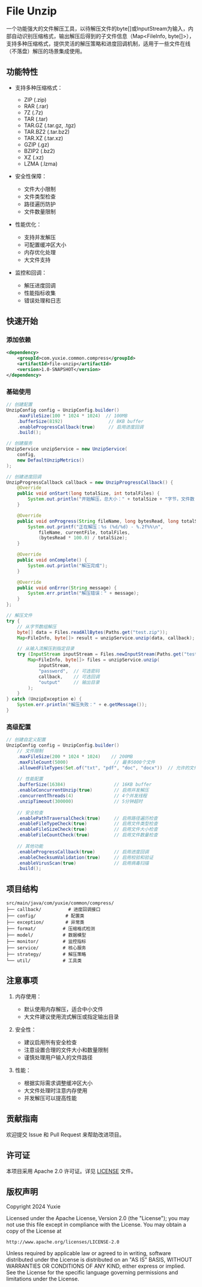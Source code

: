 # File Unzip

一个功能强大的文件解压工具，以待解压文件的byte[]或InputStream为输入，内部自动识别压缩格式，输出解压后得到的子文件信息（Map<FileInfo, byte[]>），支持多种压缩格式，提供灵活的解压策略和进度回调机制，适用于一些文件在线（不落盘）解压的场景集成使用。

## 功能特性

- 支持多种压缩格式：
  - ZIP (.zip)
  - RAR (.rar)
  - 7Z (.7z)
  - TAR (.tar)
  - TAR.GZ (.tar.gz, .tgz)
  - TAR.BZ2 (.tar.bz2)
  - TAR.XZ (.tar.xz)
  - GZIP (.gz)
  - BZIP2 (.bz2)
  - XZ (.xz)
  - LZMA (.lzma)

- 安全性保障：
  - 文件大小限制
  - 文件类型检查
  - 路径遍历防护
  - 文件数量限制

- 性能优化：
  - 支持并发解压
  - 可配置缓冲区大小
  - 内存优化处理
  - 大文件支持

- 监控和回调：
  - 解压进度回调
  - 性能指标收集
  - 错误处理和日志

## 快速开始

### 添加依赖

```xml
<dependency>
    <groupId>com.yuxie.common.compress</groupId>
    <artifactId>file-unzip</artifactId>
    <version>1.0-SNAPSHOT</version>
</dependency>
```

### 基础使用

```java
// 创建配置
UnzipConfig config = UnzipConfig.builder()
    .maxFileSize(100 * 1024 * 1024)  // 100MB
    .bufferSize(8192)                 // 8KB buffer
    .enableProgressCallback(true)     // 启用进度回调
    .build();

// 创建服务
UnzipService unzipService = new UnzipService(
    config,
    new DefaultUnzipMetrics()
);

// 创建进度回调
UnzipProgressCallback callback = new UnzipProgressCallback() {
    @Override
    public void onStart(long totalSize, int totalFiles) {
        System.out.println("开始解压，总大小：" + totalSize + "字节，文件数：" + totalFiles);
    }

    @Override
    public void onProgress(String fileName, long bytesRead, long totalSize, int currentFile, int totalFiles) {
        System.out.printf("正在解压：%s (%d/%d) - %.2f%%\n", 
            fileName, currentFile, totalFiles, 
            (bytesRead * 100.0) / totalSize);
    }

    @Override
    public void onComplete() {
        System.out.println("解压完成");
    }

    @Override
    public void onError(String message) {
        System.err.println("解压错误：" + message);
    }
};

// 解压文件
try {
    // 从字节数组解压
    byte[] data = Files.readAllBytes(Paths.get("test.zip"));
    Map<FileInfo, byte[]> result = unzipService.unzip(data, callback);

    // 从输入流解压到指定目录
    try (InputStream inputStream = Files.newInputStream(Paths.get("test.zip"))) {
        Map<FileInfo, byte[]> files = unzipService.unzip(
            inputStream,
            "password",  // 可选密码
            callback,    // 可选回调
            "output"     // 输出目录
        );
    }
} catch (UnzipException e) {
    System.err.println("解压失败：" + e.getMessage());
}
```

### 高级配置

```java
// 创建自定义配置
UnzipConfig config = UnzipConfig.builder()
    // 文件限制
    .maxFileSize(200 * 1024 * 1024)    // 200MB
    .maxFileCount(5000)                 // 最多5000个文件
    .allowedFileTypes(Set.of("txt", "pdf", "doc", "docx"))  // 允许的文件类型
    
    // 性能配置
    .bufferSize(16384)                  // 16KB buffer
    .enableConcurrentUnzip(true)        // 启用并发解压
    .concurrentThreads(4)               // 4个并发线程
    .unzipTimeout(300000)               // 5分钟超时
    
    // 安全检查
    .enablePathTraversalCheck(true)     // 启用路径遍历检查
    .enableFileTypeCheck(true)          // 启用文件类型检查
    .enableFileSizeCheck(true)          // 启用文件大小检查
    .enableFileCountCheck(true)         // 启用文件数量检查
    
    // 其他功能
    .enableProgressCallback(true)       // 启用进度回调
    .enableChecksumValidation(true)     // 启用校验和验证
    .enableVirusScan(true)              // 启用病毒扫描
    .build();
```

## 项目结构

```
src/main/java/com/yuxie/common/compress/
├── callback/          # 进度回调接口
├── config/           # 配置类
├── exception/        # 异常类
├── format/          # 压缩格式检测
├── model/           # 数据模型
├── monitor/         # 监控指标
├── service/         # 核心服务
├── strategy/        # 解压策略
└── util/            # 工具类
```

## 注意事项

1. 内存使用：
   - 默认使用内存解压，适合中小文件
   - 大文件建议使用流式解压或指定输出目录

2. 安全性：
   - 建议启用所有安全检查
   - 注意设置合理的文件大小和数量限制
   - 谨慎处理用户输入的文件路径

3. 性能：
   - 根据实际需求调整缓冲区大小
   - 大文件处理时注意内存使用
   - 并发解压可以提高性能

## 贡献指南

欢迎提交 Issue 和 Pull Request 来帮助改进项目。

## 许可证

本项目采用 Apache 2.0 许可证。详见 [LICENSE](LICENSE) 文件。

## 版权声明

Copyright 2024 Yuxie

Licensed under the Apache License, Version 2.0 (the "License");
you may not use this file except in compliance with the License.
You may obtain a copy of the License at

    http://www.apache.org/licenses/LICENSE-2.0

Unless required by applicable law or agreed to in writing, software
distributed under the License is distributed on an "AS IS" BASIS,
WITHOUT WARRANTIES OR CONDITIONS OF ANY KIND, either express or implied.
See the License for the specific language governing permissions and
limitations under the License. 